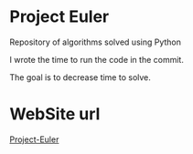 Project Euler
================

Repository of algorithms solved using Python

I wrote the time to run the code in the commit.

The goal is to decrease time to solve.



WebSite url 
==========

[Project-Euler](https://projecteuler.net/about)
